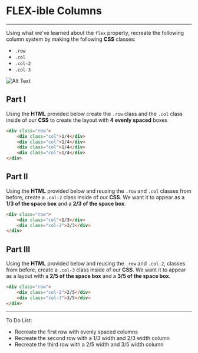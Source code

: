 <h1>FLEX-ible Columns</h1>
<hr>

<p>
    Using what we've learned about the <code>flex</code> property, recreate the following column system by making the following <strong>CSS</strong> classes:
</p>

<ul>
    <li><code>.row</code></li>
    <li><code>.col</code></li>
    <li><code>.col-2</code></li>
    <li><code>.col-3</code></li>
</ul>

![Alt Text](https://github.com/alirabah93/Coding-Dojo/blob/master/WEB-FUNDAMENTALS/css/Flex-ible%20columns/screenshots/gif.gif)

<h2>Part I</h2>

<p>Using the <strong>HTML</strong> provided below create the <code>.row</code> class and the <code>.col</code> class inside of our <strong>CSS</strong> to create the layout with <strong>4 evenly spaced</strong> boxes</p>

```html
<div class="row">
    <div class="col">1/4</div>
    <div class="col">1/4</div>
    <div class="col">1/4</div>
    <div class="col">1/4</div>
</div>
```
<h2>Part II</h2>

<p>Using the <strong>HTML</strong> provided below and reusing the <code>.row</code> and <code>.col</code> classes from before, create a <code>.col-2</code> class inside of our <strong>CSS</strong>. We want it to appear as a <strong>1/3 of the space box</strong> and a <strong>2/3 of the space box</strong>.</p>

```html
<div class="row">
    <div class="col">1/3</div> 
    <div class="col-2">2/3</div>
</div>
```
<h2>Part III</h2>

<p>Using the <strong>HTML</strong> provided below and reusing the <code>.row</code> and <code>.col-2</code>, classes from before, create a <code>.col-3</code> class inside of our <strong>CSS</strong>. We want it to appear as a layout with a <strong>2/5 of the space box</strong> and a <strong>3/5 of the space box</strong>.</p>

```html
<div class="row">
    <div class="col-2">2/5</div>
    <div class="col-3">3/5</div>
</div>
```
<hr>

<p>To Do List:</p>
<ul>
    <li>Recreate the first row with evenly spaced columns</li>
    <li>Recreate the second row with a 1/3 width and 2/3 width column</li>
    <li>Recreate the third row with a 2/5 width and 3/5 width column</li>
</ul>



